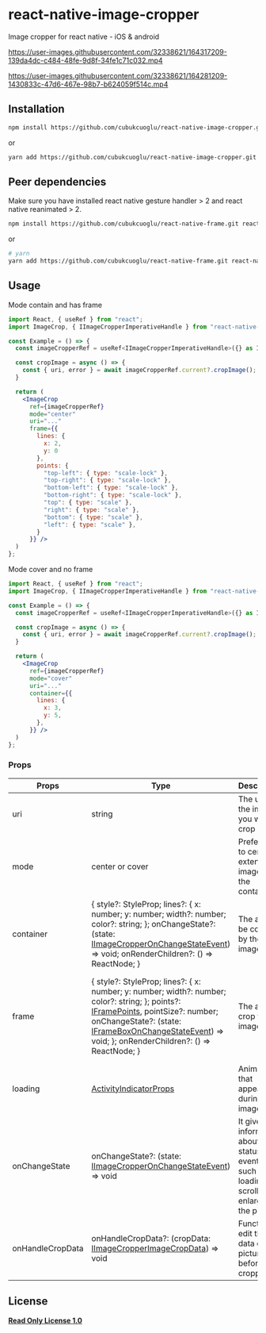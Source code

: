 # react-native-image-cropper

Image cropper for react native - iOS & android


https://user-images.githubusercontent.com/32338621/164317209-139da4dc-c484-48fe-9d8f-34fe1c71c032.mp4


https://user-images.githubusercontent.com/32338621/164281209-1430833c-47d6-467e-98b7-b624059f514c.mp4

## Installation

```sh
npm install https://github.com/cubukcuoglu/react-native-image-cropper.git
```

or

```sh
yarn add https://github.com/cubukcuoglu/react-native-image-cropper.git
```

## Peer dependencies

Make sure you have installed react native gesture handler > 2 and react native reanimated > 2.

```sh
npm install https://github.com/cubukcuoglu/react-native-frame.git react-native-gesture-handler react-native-reanimated @react-native-community/image-editor
```

or

```sh
# yarn
yarn add https://github.com/cubukcuoglu/react-native-frame.git react-native-gesture-handler react-native-reanimated @react-native-community/image-editor
```

## Usage

Mode contain and has frame

```jsx
import React, { useRef } from "react";
import ImageCrop, { IImageCropperImperativeHandle } from "react-native-image-cropper";

const Example = () => {
  const imageCropperRef = useRef<IImageCropperImperativeHandle>({} as IImageCropperImperativeHandle);

  const cropImage = async () => {
    const { uri, error } = await imageCropperRef.current?.cropImage();
  }

  return (
    <ImageCrop
      ref={imageCropperRef}
      mode="center"
      uri="..."
      frame={{
        lines: {
          x: 2,
          y: 0
        },
        points: {
          "top-left": { type: "scale-lock" },
          "top-right": { type: "scale-lock" },
          "bottom-left": { type: "scale-lock" },
          "bottom-right": { type: "scale-lock" },
          "top": { type: "scale" },
          "right": { type: "scale" },
          "bottom": { type: "scale" },
          "left": { type: "scale" },
        }
      }} />
  )
};
```

Mode cover and no frame

```jsx
import React, { useRef } from "react";
import ImageCrop, { IImageCropperImperativeHandle } from "react-native-image-cropper";

const Example = () => {
  const imageCropperRef = useRef<IImageCropperImperativeHandle>({} as IImageCropperImperativeHandle);

  const cropImage = async () => {
    const { uri, error } = await imageCropperRef.current?.cropImage();
  }

  return (
    <ImageCrop
      ref={imageCropperRef}
      mode="cover"
      uri="..."
      container={{
        lines: {
          x: 3,
          y: 5,
        },
      }} />
  )
};
```

### Props

| Props | Type | Description | DefaultValue |
| --- | --- | --- | --- |
| uri | string | The uri of the image you want to crop | |
| mode | center or cover | Preference to center or extend the image in the container | center |
| container | { style?: StyleProp<ViewStyle>; lines?: { x: number; y: number; width?: number; color?: string; }; onChangeState?: (state: [IImageCropperOnChangeStateEvent](https://github.com/cubukcuoglu/react-native-image-cropper/blob/master/src/types.ts)) => void; onRenderChildren?: () => ReactNode; } | The area to be covered by the image | { style: { flex: 1, width: "100%", height: "100%", overflow: "hidden", backgroundColor: "black" }, lines: { width: 1, color: "rgba(250, 250, 250, .5)" } } } |
| frame | { style?: StyleProp<ViewStyle>; lines?: { x: number; y: number; width?: number; color?: string; }; points?: [IFramePoints](https://github.com/cubukcuoglu/react-native-frame/blob/master/src/types.ts), pointSize?: number; onChangeState?: (state: [IFrameBoxOnChangeStateEvent](https://github.com/cubukcuoglu/react-native-frame/blob/master/src/types.ts)) => void; }; onRenderChildren?: () => ReactNode; } | The area to crop the image | { style: { borderWidth: 1, borderColor: "rgba(250, 250, 250, 1)", width: "100%", aspectRatio: 3, }, lines: { width: 1, color: "rgba(250, 250, 250, 1)" }, points?: [DEFAULT_FRAME_POINTS](https://github.com/cubukcuoglu/react-native-image-cropper/blob/master/src/constants.ts), pointSize?: 20 } } |
| loading | [ActivityIndicatorProps](https://github.com/cubukcuoglu/react-native-image-cropper/blob/master/src/types.ts) | Animation that appears during image load | { style: { position: "absolute", zIndex: 2, top: 0, right: 0, bottom: 0, left: 0 }, color: "#FED600", size: "large" } |
| onChangeState | onChangeState?: (state: [IImageCropperOnChangeStateEvent](https://github.com/cubukcuoglu/react-native-image-cropper/blob/master/src/types.ts)) => void | It gives information about the status of events such as loading, scrolling, enlarging the picture |  |
| onHandleCropData | onHandleCropData?: (cropData: [IImageCropperImageCropData](https://github.com/cubukcuoglu/react-native-image-cropper/blob/master/src/types.ts)) => void | Function to edit the data of the picture before cropping |  |
  
## License

**[Read Only License 1.0](https://github.com/crazycodeboy/react-native-splash-screen/blob/master/LICENSE)**


